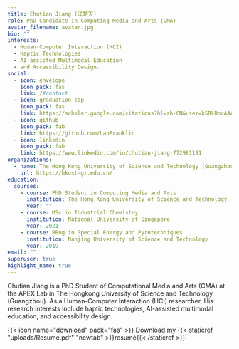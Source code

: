 ```yaml
---
title: Chutian Jiang (江楚天)
role: PhD Candidate in Computing Media and Arts (CMA)
avatar_filename: avatar.jpg
bio: ""
interests:
  - Human-Computer Interaction (HCI)
  - Haptic Technologies
  - AI-assisted Multimodal Education
  - and Accessibility Design.
social:
  - icon: envelope
    icon_pack: fas
    link: /#contact
  - icon: graduation-cap
    icon_pack: fas
    link: https://scholar.google.com/citations?hl=zh-CN&user=k5RLBncAAAAJ
  - icon: github
    icon_pack: fab
    link: https://github.com/LaoFranklin
  - icon: linkedin
    icon_pack: fab
    link: https://www.linkedin.com/in/chutian-jiang-772981191
organizations:
  - name: The Hong Kong University of Science and Technology (Guangzhou)
    url: https://hkust-gz.edu.cn/
education:
  courses:
    - course: PhD Student in Computing Media and Arts
      institution: The Hong Kong University of Science and Technology (Guangzhou)
      year: ""
    - course: MSc in Industrial Chemistry
      institution: National University of Singapore
      year: 2021
    - course: BEng in Special Energy and Pyrotechniques
      institution: Nanjing University of Science and Technology
      year: 2019
email: ""
superuser: true
highlight_name: true
---
```

Chutian Jiang is a PhD Student of Computational Media and Arts (CMA) at the APEX Lab in The Hongkong University of Science and Technology (Guangzhou). As a Human-Computer Interaction (HCI) researcher, His research interests include haptic technologies, AI-assisted multimodal education, and accessibility design.

{{< icon name="download" pack="fas" >}} Download my {{< staticref "uploads/Resume.pdf" "newtab" >}}resumé{{< /staticref >}}.
